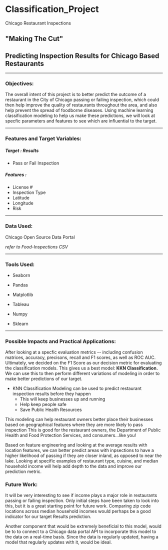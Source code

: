 # Classification_Project
Chicago Restaurant Inspections

## **"Making The Cut"**

## Predicting Inspection Results for Chicago Based Restaurants

------

### Objectives:

The overall intent of this project is to better predict the outcome of a restaurant in the City of Chicago passing or failing inspection, which could then help improve the quality of restaurants throughout the area, and also help prevent the spread of foodborne diseases. Using machine learning classification modeling to help us make these predictions, we will look at specfic parameters and features to see which are influential to the target. 

------

### Features and Target Variables:


##### Target : Results 

  - Pass or Fail Inspection

##### Features : 

- License #
- Inspection Type
- Latitude
- Longitude
- Risk

------

### Data Used:

Chicago Open Source Data Portal

  *refer to Food-Inspections CSV*

------

### Tools Used:

- Seaborn

- Pandas

- Matplotlib

- Tableau

- Numpy

- Sklearn

------

### Possible Impacts and Practical Applications:

After looking at a specfic evaluation metrics -- including confusion matrices, accuracy, precisons, recall and F1 scores, as well as ROC AUC. Ultimately, we decided on the F1 Score as our decision metric for evaluating the classification models. This gives us a best model: **KKN Classification.** We can use this to then perform different variations of modeling in order to make better predictions of our target. 

- KNN Classification Modeling can be used to predict restaurant inspection results before they happen
    - This will keep businesses up and running 
    - Help keep people safe
    - Save Public Health Resources

This modeling can help restaurant owners better place their businesses based on geographical features where they are more likely to pass inspection
This is good for the restaurant owners, the Department of Public Health and Food Protection Services, and consumers...like you! 

Based on feature engineering and looking at the average results with location features, we can better predict areas with inpsections to have a higher likelihood of passing if they are closer inland, as opposed to near the lake. Looking at specific examples of restaurant type, cuisine, and median household income will help add depth to the data and improve our prediction metric.

### Future Work:

It will be very interesting to see if income plays a major role in restaurants passing or failing inspection. Only initial steps have been taken to look into this, but it is a great starting point for future work. Comparing zip code locations across median household incomes would perhaps be a good indicator for our target Results prediction.

Another component that would be extremely beneficial to this model, would be to to connect to a Chicago data portal API to incorporate this model to the data on a real-time basis. Since the data is regularly updated, having a model that regularly updates with it, would be ideal.

